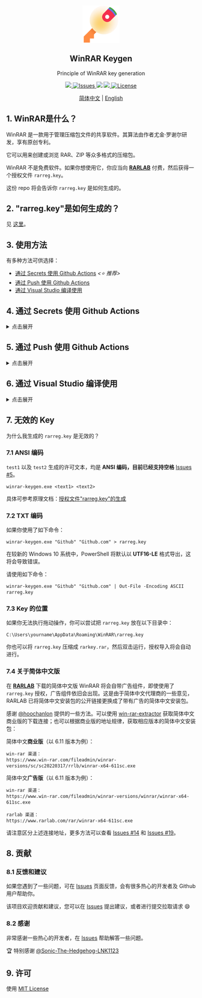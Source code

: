 <p align="center">
 <img width="100px" src="icon.png" align="center" alt="WinRAR Keygen" />
 <h2 align="center">WinRAR Keygen</h2>
 <p align="center">Principle of WinRAR key generation</p>
</p>
<p align="center">
  <a href="https://github.com/bitcookies/winrar-keygen/releases">
  	<img src="https://img.shields.io/github/v/release/bitcookies/winrar-keygen?label=version" />
  </a>
  <a href="https://github.com/bitcookies/winrar-keygen/issues">
  	<img alt="Issues" src="https://img.shields.io/github/issues/bitcookies/winrar-keygen?color=F48D73" />
  </a>
  <img src="https://img.shields.io/badge/Visual%20Studio-2022-5D4298" />
  <a href="https://github.com/bitcookies/winrar-keygen/actions">
      <img src="https://github.com/bitcookies/winrar-keygen/actions/workflows/action_secrets.yml/badge.svg" />
  </a>
  <a href="https://github.com/bitcookies/winrar-keygen/blob/master/LICENSE">
  	<img alt="License" src="https://img.shields.io/github/license/bitcookies/winrar-keygen.svg" />
  </a>
</p>
<p align="center">
  <a href="README.zh-CN.md">简体中文</a> | <a href="README.md">English</a>
</p>


## 1. WinRAR是什么？

WinRAR 是一款用于管理压缩包文件的共享软件。其算法由作者尤金·罗谢尔研发，享有原创专利。

它可以用来创建或浏览 RAR、ZIP 等众多格式的压缩包。

WinRAR 不是免费软件。如果你想使用它，你应当向 [__RARLAB__](https://www.rarlab.com/) 付费，然后获得一个授权文件 `rarreg.key`。

这份 repo 将会告诉你 `rarreg.key` 是如何生成的。

## 2. "rarreg.key"是如何生成的？

见 [这里](README.HOW_DOES_IT_WORK.zh-CN.md)。

## 3. 使用方法

有多种方法可供选择：

+ [通过 Secrets 使用 Github Actions](#4-通过-Secrets-使用-Github-Actions) *<⭐ 推荐>*
+ [通过 Push 使用 Github Actions](#5-通过-Push-使用-Github-Actions)
+ [通过 Visual Studio 编译使用](#6-通过-Visual-Studio-编译使用)

## 4. 通过 Secrets 使用 Github Actions

<details>
<summary>点击展开</summary>


使用 [Secrets](https://docs.github.com/en/actions/security-guides/encrypted-secrets) 可以不用对仓库代码进行修改，方便你以后可以无冲突的对仓库进行同步更新，所以我优先推荐使用这种方法：

### 4.1 Fork

点击该项目右上角的 **Fork** 按钮，fork 一份代码到你的 Github：

![Fork](assets/fork-light.png#gh-light-mode-only)

![Fork](assets/fork-dark.png#gh-dark-mode-only)

### 4.2 允许 Fork 代码运行 Workflows

返回到你刚刚 fork 完成的 repo，然后点击 **Actions** 去允许 Workflows 在你的 fork repo 中运行：

![Workflow](assets/enable-workflows-light.png#gh-light-mode-only)

![Workflow](assets/enable-workflows-dark.png#gh-dark-mode-only)

### 4.3 创建 Secrets

允许 Workflows 后，进入 **Settings > Secrets and variables > Actions > New repository secret** 来创建 Secrets：

![Secrets](assets/secrets-light.png#gh-light-mode-only)

![Secrets](assets/secrets-dark.png#gh-dark-mode-only)

创建两个 Secrets，名称为 `text1` 和 `text2`，并填入相关值：

![Add Secrets](assets/secrets-add-light.png#gh-light-mode-only)

![Add Secrets](assets/secrets-add-dark.png#gh-dark-mode-only)

创建完成后，你将会看到：

![Secrets Repo](assets/secrets-repo-light.png#gh-light-mode-only)

![Secrets Repo](assets/secrets-repo-dark.png#gh-dark-mode-only)

### 4.4 运行 Workflow

进入 **Actions** 并选择 **WinRAR Keygen Secrets  >  Run workflow > Run workflow ** 来手动执行 Workflow：

![Run](assets/run-workflow-light.png#gh-light-mode-only)

![Run](assets/run-workflow-dark.png#gh-dark-mode-only)

运行成功之后，打开对应的任务，选择 **rarreg_file** 下载：

![Download](assets/file-download-light.png##gh-light-mode-only)

![Download](assets/file-download-dark.png#gh-dark-mode-only)

将 `rarreg_file.zip` 解压缩后会得到 `rarreg.key`，然后拖动导入 WinRAR 即可。你也可以将 `rarreg.key` 压缩成 `rarkey.rar`，然后双击运行，授权导入将会自动进行。

如果你得到的是 key 是无效的，请查看 [解决方法](#7-无效的-Key)。

</details>

## 5. 通过 Push 使用 Github Actions

<details>
<summary>点击展开</summary>

使用 push 操作进行 key 的生成非常的简单和方便，但是当有更新同步时你需要手动进行冲突合并。所以我建议优先 [通过 Secrets 使用 Github Actions](#4-通过-Secrets-使用-Github-Actions) ，但是你仍可以使用 push 操作：

### 5.1 Fork

点击该项目右上角的 **Fork** 按钮，fork 一份代码到你的 Github：

![Fork](assets/fork-light.png#gh-light-mode-only)

![Fork](assets/fork-dark.png#gh-dark-mode-only)

如果你之前 fork 过，然后我提交了新的代码，但是你不懂得如何合并新内容到你的仓库，那你也可以删掉当前 fork 的仓库，然后重新 fork 一次。

### 5.2 允许 Fork 代码运行 Workflows

返回到你刚刚 fork 完成的 repo，然后点击 Actions 去允许 Workflows 在你的 fork repo 中运行：

![Workflow](assets/enable-workflows-light.png#gh-light-mode-only)

![Workflow](assets/enable-workflows-dark.png#gh-dark-mode-only)

### 5.3 修改 info.json

允许 Workflows 后，进入 `keygen/info.json`，点击编辑按钮，对该文件进行编辑：

![Edit](assets/edit-json-light.png#gh-light-mode-only)

![Edit](assets/edit-json-dark.png#gh-dark-mode-only)

打开该文件，你会发现有以下内容：

```json
{
    "text1": "Github",
    "text2": "Github.com"
}
```

你可以自己修改  `text1` 和 `text2` 相对应的值，例如：

```json
{
    "text1": "Your Name",
    "text2": "Your License"
}
```

`test1` 和 `test2` 参数均是 **ANSI 编码，目前已经支持空格**。

修改完成之后，点击 **Commit changes** 按钮，Github Actions 会自动开始执行。

### 5.4 下载文件

进入 **Actions** 并选择 **WinRAR Keygen** 页面查看程序运行状况：

![Workflow](assets/push-workflows-light.png#gh-light-mode-only)

![Workflow](assets/push-workflows-dark.png#gh-dark-mode-only)

绿色说明运行成功，黄色说明正在运行，红色说明运行失败。运行成功之后，打开对应的任务，选择 **rarreg_file** 下载：

![Download](assets/file-download-light.png##gh-light-mode-only)

![Download](assets/file-download-dark.png#gh-dark-mode-only)

将 `rarreg_file.zip` 解压缩后会得到 `rarreg.key`，然后拖动导入 WinRAR 即可。你也可以将 `rarreg.key` 压缩成 `rarkey.rar`，然后双击运行，授权导入将会自动进行。

如果你得到的是 key 是无效的，请查看 [解决方法](#7-无效的-Key)。

</details>

## 6. 通过 Visual Studio 编译使用

<details>
<summary>点击展开</summary>

我建议通过 Github Actions 的方法来使用，但是你仍然可以选择自行编译。

如果你不想自行编译，也可以到 [Release](https://github.com/bitcookies/winrar-keygen/releases/) 页面获取对应版本的 `winrar-keygen.exe`。

### 6.1 前提条件

1. 请确保你有 **Visual Studio 2022**，因为这是一个 VS2022 项目。如果你仍在使用 Visual Studio 2019，可以在 [vs2019](https://github.com/bitcookies/winrar-keygen/tree/vs2019) 分支中找到适合 VS2019 的项目，但是此分支将不再维护。

2. 请确保你安装了 `vcpkg` 以及下面几个库：

   - `mpir:x86-windows-static`

   * `mpir:x64-windows-static`

   你可以通过下的命令来安装：

   ```console
   $ vcpkg install mpir:x86-windows-static
   $ vcpkg install mpir:x64-windows-static
   ```

3. 你的 `vcpkg` 与 __Visual Studio__ 整合了，即你曾成功运行了下面这条命令：

   ```console
   $ vcpkg integrate install
   ```

### 6.2 编译

1. 在 __Visual Studio__ 中打开这个项目。
2. 选择 `Release` 配置。
3. 选择 __生成 > 生成解决方案__。

你将在 `bin/` 目录下看到生成的文件。

### 6.3 如何使用？

直接在终端执行以下代码，配置两个参数即可生成 `rarreg.key`。

这里以 `Github` 和 `Github.com` 为例：

```console
Usage:
        winrar-keygen.exe <Your Name> <Your License>

Example:

        winrar-keygen.exe "Github" "Github.com"
  or:
        winrar-keygen.exe "Github" "Github.com" > rarreg.key
  or:
        winrar-keygen.exe "Github" "Github.com" | Out-File -Encoding ASCII rarreg.key
```

![Terminal](assets/terminal.png)

现在你可以看到新生成的文件：

```console
RAR registration data
Github
Github.com
UID=3a3d02329a32b63da7d8
6412212250a7d8753c5e7037d83011171578c57042fa30c506caae
9954e4853d415ec594e46076cc9a65338309b66c50453ba72158c0
656de97acb2f2a48cf3b75329283544c3e1b366a5062b85d0022f6
de3cdc56b311475b484e80b48157a0c3af60ca4f7f9c75d49bc50d
6bad616c1c58caa922d3ed0cd19771e8191522a586544c3e1b366a
5062b85d29db066f02e777ad78100865f2c31f2dd3a86998609b18
5eede7ed46566b10bf033daa6384062b259194b1acbd1443042646
```

将生成的信息以 **ANSI 编码** 的文本格式保存为 `rarreg.key`。

</details>

## 7. 无效的 Key

为什么我生成的 `rarreg.key` 是无效的？

### 7.1 ANSI 编码

`test1` 以及 `test2` 生成的许可文本，均是 **ANSI 编码，目前已经支持空格** [Issues #5](https://github.com/bitcookies/winrar-keygen/issues/5)。

```console
winrar-keygen.exe <text1> <text2>
```

具体可参考原理文档：[授权文件"rarreg.key"的生成](https://github.com/bitcookies/winrar-keygen/blob/master/README.HOW_DOES_IT_WORK.zh-CN.md#7-%E6%8E%88%E6%9D%83%E6%96%87%E4%BB%B6rarregkey%E7%9A%84%E7%94%9F%E6%88%90)

### 7.2 TXT 编码

如果你使用了如下命令：

```console
winrar-keygen.exe "Github" "Github.com" > rarreg.key
```

在较新的 Windows 10 系统中，PowerShell 将默认以 **UTF16-LE** 格式导出，这将会导致错误。

请使用如下命令：

```console
winrar-keygen.exe "Github" "Github.com" | Out-File -Encoding ASCII rarreg.key
```

### 7.3 Key 的位置

如果你无法执行拖动操作，你可以尝试把 `rarreg.key` 放在以下目录中：

```console
C:\Users\yourname\AppData\Roaming\WinRAR\rarreg.key
```

你也可以将 `rarreg.key` 压缩成 `rarkey.rar`，然后双击运行，授权导入将会自动进行。

### 7.4 关于简体中文版

在 [__RARLAB__](https://www.rarlab.com/) 下载的简体中文版 WinRAR 将会自带广告组件，即使使用了 `rarreg.key` 授权，广告组件依旧会出现。这是由于简体中文代理商的一些意见，RARLAB 已将简体中文安装包的公开链接更换成了带有广告的简体中文安装包。

感谢 [@hoochanlon](https://github.com/hoochanlon) 提供的一些方法。可以使用 [win-rar-extractor](https://github.com/lvtx/WinRAR-Extractor) 获取简体中文商业版的下载连接；也可以根据商业版的地址规律，获取相应版本的简体中文安装包：

简体中文**商业版**（以 6.11 版本为例）：

```
win-rar 渠道：
https://www.win-rar.com/fileadmin/winrar-versions/sc/sc20220317/rrlb/winrar-x64-611sc.exe
```

简体中文**广告版**（以 6.11 版本为例）：

```
win-rar 渠道：
https://www.win-rar.com/fileadmin/winrar-versions/winrar/winrar-x64-611sc.exe

rarlab 渠道：
https://www.rarlab.com/rar/winrar-x64-611sc.exe
```

请注意区分上述连接地址，更多方法可以查看 [Issues #14](https://github.com/bitcookies/winrar-keygen/issues/14) 和 [Issues #19](https://github.com/bitcookies/winrar-keygen/issues/19)。

## 8. 贡献

### 8.1 反馈和建议

如果您遇到了一些问题，可在 [Issues](https://github.com/bitcookies/winrar-keygen/issues) 页面反馈，会有很多热心的开发者及 Github 用户帮助你。

该项目欢迎贡献和建议，您可以在 [Issues](https://github.com/bitcookies/winrar-keygen/issues) 提出建议，或者进行提交拉取请求 😄

### 8.2 感谢

非常感谢一些热心的开发者，在 [Issues](https://github.com/bitcookies/winrar-keygen/issues) 帮助解答一些问题。

🏆 特别感谢 [@Sonic-The-Hedgehog-LNK1123](https://github.com/Sonic-The-Hedgehog-LNK1123)

## 9. 许可

使用 [MIT License](https://github.com/bitcookies/winrar-keygen/blob/master/LICENSE)
